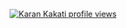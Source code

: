 <!--
### Hi there, I'm Karan 👋
**thekaranatic/thekaranatic** is a ✨ _special_ ✨ repository because its `README.md` (this file) appears on your GitHub profile. 

An undergrad of CSE (Class of 2025). I look forward to showcase & increase my *tinkering* nature and also highlight my learnings through GitHub. I can be reached through Email, Twitter & Linkedin. Links to know what I do are here - [LinkTree](https://linktr.ee/thekaranatic).

Pronouns: He/Him

'thekaranatic' is my pseudoname.

[![Peerlist](https://github-readme-badge.peerlist.io/api/karanpk?style=for-the-badge)](https://peerlist.io/karanpk)

 - 🔭 I’m currently working on ...
- 🌱 I’m currently learning ...
- 👯 I’m looking to collaborate on ...
- 🤔 I’m looking for help with ...
- 💬 Ask me about ...
- 📫 How to reach me: ...
- 😄 Pronouns: ...
- ⚡ Fun fact: ... -->

[![Karan Kakati profile views](https://u8views.com/api/v1/github/profiles/76730847/views/day-week-month-total-count.svg)](https://u8views.com/github/thekaranatic)

